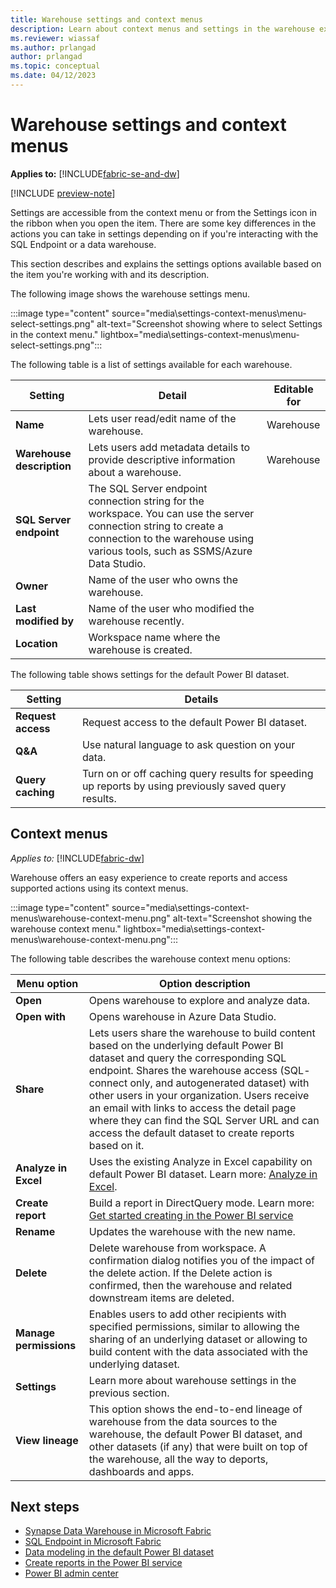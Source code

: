 ```yaml
---
title: Warehouse settings and context menus
description: Learn about context menus and settings in the warehouse experience.
ms.reviewer: wiassaf
ms.author: prlangad
author: prlangad
ms.topic: conceptual
ms.date: 04/12/2023
---
```


# Warehouse settings and context menus

**Applies to:** [!INCLUDE[fabric-se-and-dw](includes/applies-to-version/fabric-se-and-dw.md)]

[!INCLUDE [preview-note](../includes/preview-note.md)]

Settings are accessible from the context menu or from the Settings icon in the ribbon when you open the item. There are some key differences in the actions you can take in settings depending on if you're interacting with the SQL Endpoint or a data warehouse.

This section describes and explains the settings options available based on the item you're working with and its description.

The following image shows the warehouse settings menu.

:::image type="content" source="media\settings-context-menus\menu-select-settings.png" alt-text="Screenshot showing where to select Settings in the context menu." lightbox="media\settings-context-menus\menu-select-settings.png":::

The following table is a list of settings available for each warehouse.

| **Setting** | **Detail** | **Editable for** |
|---|---|---|
| **Name** | Lets user read/edit name of the warehouse. | Warehouse |
| **Warehouse description** | Lets users add metadata details to provide descriptive information about a warehouse. | Warehouse |
| **SQL Server endpoint** | The SQL Server endpoint connection string for the workspace. You can use the server connection string to create a connection to the warehouse using various tools, such as SSMS/Azure Data Studio. | |
| **Owner** | Name of the user who owns the warehouse. | |
| **Last modified by** | Name of the user who modified the warehouse recently. | |
| **Location** | Workspace name where the warehouse is created. | |

The following table shows settings for the default Power BI dataset.

| **Setting** | **Details** |
|---|---|
| **Request access** | Request access to the default Power BI dataset. |
| **Q&A** | Use natural language to ask question on your data. |
| **Query caching** | Turn on or off caching query results for speeding up reports by using previously saved query results. |

## Context menus

*Applies to:* [!INCLUDE[fabric-dw](includes/applies-to-version/fabric-dw.md)]

Warehouse offers an easy experience to create reports and access supported actions using its context menus.

:::image type="content" source="media\settings-context-menus\warehouse-context-menu.png" alt-text="Screenshot showing the warehouse context menu." lightbox="media\settings-context-menus\warehouse-context-menu.png":::

The following table describes the warehouse context menu options:

| **Menu option** | **Option description** |
|---|---|
| **Open** | Opens warehouse to explore and analyze data. |
| **Open with** | Opens warehouse in Azure Data Studio. |
| **Share** | Lets users share the warehouse to build content based on the underlying default Power BI dataset and query the corresponding SQL endpoint. Shares the warehouse access (SQL- connect only, and autogenerated dataset) with other users in your organization. Users receive an email with links to access the detail page where they can find the SQL Server URL and can access the default dataset to create reports based on it. |
| **Analyze in Excel** | Uses the existing Analyze in Excel capability on default Power BI dataset. Learn more: [Analyze in Excel](/power-bi/collaborate-share/service-analyze-in-excel). |
| **Create report** | Build a report in DirectQuery mode. Learn more: [Get started creating in the Power BI service](/power-bi/fundamentals/service-get-started) |
| **Rename** | Updates the warehouse with the new name. |
| **Delete** | Delete warehouse from workspace. A confirmation dialog notifies you of the impact of the delete action. If the Delete action is confirmed, then the warehouse and related downstream items are deleted. |
| **Manage permissions** | Enables users to add other recipients with specified permissions, similar to allowing the sharing of an underlying dataset or allowing to build content with the data associated with the underlying dataset. |
| **Settings** | Learn more about warehouse settings in the previous section. |
| **View lineage** | This option shows the end-to-end lineage of warehouse from the data sources to the warehouse, the default Power BI dataset, and other datasets (if any) that were built on top of the warehouse, all the way to deports, dashboards and apps. |

## Next steps

- [Synapse Data Warehouse in Microsoft Fabric](warehouse.md)
- [SQL Endpoint in Microsoft Fabric](sql-endpoint.md)
- [Data modeling in the default Power BI dataset](model-default-power-bi-dataset.md)
- [Create reports in the Power BI service](reports-power-bi-service.md)
- [Power BI admin center](../admin/admin-power-bi.md)
